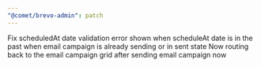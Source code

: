 ```yaml
---
"@comet/brevo-admin": patch
---
```


Fix scheduledAt date validation error shown when scheduleAt date is in the past when email campaign is already sending or in sent state
Now routing back to the email campaign grid after sending email campaign now
